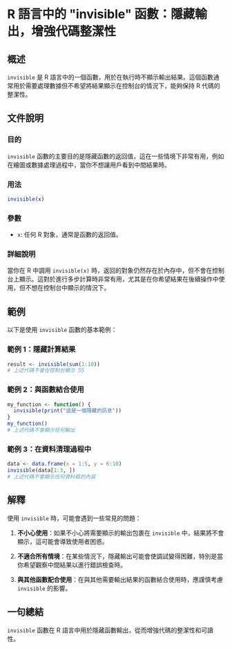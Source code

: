 <!--
Meta Description: # R 語言中的 "invisible" 函數：隱藏輸出，增強代碼整潔性 ## 概述 `invisible` 是 R 語言中的一個函數，用於在執行時不顯示輸出結果。這個函數通常用於需要處理數據但不希望將結果顯示在控制台的情況下，能夠保持 R 代碼的整潔性。 ## 文件說明 ### 目的 `invis...
Meta Keywords: invisible, data, my_function, 語言中的, 隱藏輸出
-->

# R 語言中的 "invisible" 函數：隱藏輸出，增強代碼整潔性

## 概述
`invisible` 是 R 語言中的一個函數，用於在執行時不顯示輸出結果。這個函數通常用於需要處理數據但不希望將結果顯示在控制台的情況下，能夠保持 R 代碼的整潔性。

## 文件說明
### 目的
`invisible` 函數的主要目的是隱藏函數的返回值，這在一些情境下非常有用，例如在繪圖或數據處理過程中，當你不想讓用戶看到中間結果時。

### 用法
```R
invisible(x)
```

### 參數
- `x`: 任何 R 對象，通常是函數的返回值。

### 詳細說明
當你在 R 中調用 `invisible(x)` 時，返回的對象仍然存在於內存中，但不會在控制台上顯示。這對於進行多步計算時非常有用，尤其是在你希望結果在後續操作中使用，但不想在控制台中顯示的情況下。

## 範例
以下是使用 `invisible` 函數的基本範例：

### 範例 1：隱藏計算結果
```R
result <- invisible(sum(1:10))
# 上述代碼不會在控制台顯示 55
```

### 範例 2：與函數結合使用
```R
my_function <- function() {
  invisible(print("這是一個隱藏的訊息"))
}
my_function()
# 上述代碼不會顯示任何輸出
```

### 範例 3：在資料清理過程中
```R
data <- data.frame(x = 1:5, y = 6:10)
invisible(data[1:3, ])
# 上述代碼不會顯示任何資料框的內容
```

## 解釋
使用 `invisible` 時，可能會遇到一些常見的問題：

1. **不小心使用**：如果不小心將需要顯示的輸出包裹在 `invisible` 中，結果將不會顯示，這可能會導致使用者困惑。
   
2. **不適合所有情境**：在某些情況下，隱藏輸出可能會使調試變得困難，特別是當你希望觀察中間結果以進行錯誤檢查時。

3. **與其他函數配合使用**：在與其他需要輸出結果的函數結合使用時，應謹慎考慮 `invisible` 的影響。

## 一句總結
`invisible` 函數在 R 語言中用於隱藏函數輸出，從而增強代碼的整潔性和可讀性。